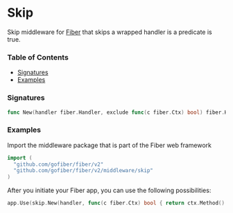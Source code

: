 # Skip
Skip middleware for [Fiber](https://github.com/gofiber/fiber) that skips a wrapped handler is a predicate is true.

### Table of Contents
- [Signatures](#signatures)
- [Examples](#examples)


### Signatures
```go
func New(handler fiber.Handler, exclude func(c fiber.Ctx) bool) fiber.Handler
```

### Examples
Import the middleware package that is part of the Fiber web framework
```go
import (
  "github.com/gofiber/fiber/v2"
  "github.com/gofiber/fiber/v2/middleware/skip"
)
```

After you initiate your Fiber app, you can use the following possibilities:
```go
app.Use(skip.New(handler, func(c fiber.Ctx) bool { return ctx.Method() == fiber.MethodOptions }))
```
